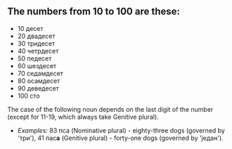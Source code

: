 ## The numbers from 10 to 100 are these:
* 10 десет
* 20 двадесет
* 30 тридесет
* 40 четрдесет
* 50 педесет
* 60 шездесет
* 70 седамдесет
* 80 осамдесет
* 90 деведесет
* 100 сто

The case of the following noun depends on the last digit of the number (except for 11-19, which always take Genitive plural).

* *Examples:* 83 пса (Nominative plural) - eighty-three dogs (governed by 'три'), 41 пас**а** (Genitive plural) - forty-one dogs (governed by 'један').